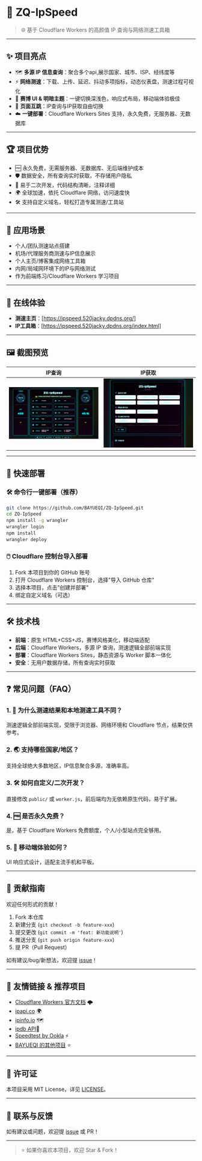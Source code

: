 # 🚀 ZQ-IpSpeed

> 🌐 基于 Cloudflare Workers 的高颜值 IP 查询与网络测速工具箱

---

## ✨ 项目亮点

- 🗺️ **多源 IP 信息查询**：聚合多个api,展示国家、城市、ISP、经纬度等
- ⚡ **网络测速**：下载、上传、延迟、抖动多项指标，动态仪表盘，测速过程可视化
- 🎨 **赛博 UI & 明暗主题**：一键切换深浅色，响应式布局，移动端体验极佳
- 🔄 **页面互跳**：IP查询与IP获取自由切换
- ☁️ **一键部署**：Cloudflare Workers Sites 支持，永久免费，无服务器、无数据库

---

## 🏆 项目优势

- 🆓 永久免费，无需服务器、无数据库、无后端维护成本
- 🛡️ 数据安全，所有查询实时获取，不存储用户隐私
- 🧩 易于二次开发，代码结构清晰，注释详细
- 🌍 全球加速，依托 Cloudflare 网络，访问速度快
- 🛠️ 支持自定义域名，轻松打造专属测速/工具站

---

## 🌟 应用场景

- 个人/团队测速站点搭建
- 机场/代理服务商测速与IP信息展示
- 个人主页/博客集成网络工具箱
- 内网/局域网环境下的IP与网络测试
- 作为前端练习/Cloudflare Workers 学习项目

---

## 🌈 在线体验

- **测速主页**：[https://ipspeed.520jacky.dpdns.org/]
- **IP工具箱**：[https://ipspeed.520jacky.dpdns.org/index.html]


---

## 🖼️ 截图预览

| IP查询 | IP获取 |
| :------: | :------: |
| ![](/img/screenshot_speed.png) | ![](/img/screenshot_ip.png) |

---

## 🚀 快速部署

### 🛠️ 命令行一键部署（推荐）

```bash
git clone https://github.com/BAYUEQI/ZQ-IpSpeed.git
cd ZQ-IpSpeed
npm install -g wrangler
wrangler login
npm install
wrangler deploy
```

### 🖱️ Cloudflare 控制台导入部署

1. Fork 本项目到你的 GitHub 账号
2. 打开 Cloudflare Workers 控制台，选择"导入 GitHub 仓库"
3. 选择本项目，点击"创建并部署"
4. 绑定自定义域名（可选）

---

## 🛠️ 技术栈

- **前端**：原生 HTML+CSS+JS，赛博风格美化，移动端适配
- **后端**：Cloudflare Workers，多源 IP 查询，测速逻辑全部前端实现
- **部署**：Cloudflare Workers Sites，静态资源与 Worker 脚本一体化
- **安全**：无用户数据存储，所有查询实时获取

---

## ❓ 常见问题（FAQ）

### 1. 🚦 为什么测速结果和本地测速工具不同？
测速逻辑全部前端实现，受限于浏览器、网络环境和 Cloudflare 节点，结果仅供参考。

### 2. 🌏 支持哪些国家/地区？
支持全球绝大多数地区，IP信息聚合多源，准确率高。

### 3. 🛠️ 如何自定义/二次开发？
直接修改 `public/` 或 `worker.js`，前后端均为无依赖原生代码，易于扩展。

### 4. 🆓 是否永久免费？
是，基于 Cloudflare Workers 免费额度，个人/小型站点完全够用。

### 5. 📱 移动端体验如何？
UI 响应式设计，适配主流手机和平板。

---

## 🤝 贡献指南

欢迎任何形式的贡献！

1. Fork 本仓库
2. 新建分支 (`git checkout -b feature-xxx`)
3. 提交更改 (`git commit -m 'feat: 新功能说明'`)
4. 推送分支 (`git push origin feature-xxx`)
5. 提 PR（Pull Request）

如有建议/bug/新想法，欢迎提 [issue](https://github.com/BAYUEQI/ZQ-IpSpeed/issues)！

---

## 🔗 友情链接 & 推荐项目

- [Cloudflare Workers 官方文档](https://developers.cloudflare.com/workers/) 🌩️
- [ipapi.co](https://ipapi.co/) 🌍
- [ipinfo.io](https://ipinfo.io/) 🗺️
- [ipdb API](https://github.com/ymyuuu/IPDB)🧭
- [Speedtest by Ookla](https://www.speedtest.net/) ⚡
- [BAYUEQI 的其他项目](https://github.com/BAYUEQI) ⭐

---

## 📄 许可证

本项目采用 MIT License，详见 [LICENSE](./LICENSE)。

---

## 💬 联系与反馈

如有建议或问题，欢迎提 [issue](https://github.com/BAYUEQI/ZQ-IpSpeed/issues) 或 PR！

---

> ⭐️ 如果你喜欢本项目，欢迎 Star & Fork！ 
